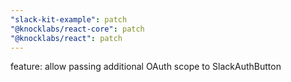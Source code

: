 ```yaml
---
"slack-kit-example": patch
"@knocklabs/react-core": patch
"@knocklabs/react": patch
---
```


feature: allow passing additional OAuth scope to SlackAuthButton
